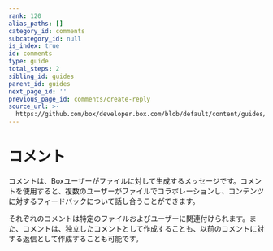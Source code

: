 ```yaml
---
rank: 120
alias_paths: []
category_id: comments
subcategory_id: null
is_index: true
id: comments
type: guide
total_steps: 2
sibling_id: guides
parent_id: guides
next_page_id: ''
previous_page_id: comments/create-reply
source_url: >-
  https://github.com/box/developer.box.com/blob/default/content/guides/comments/index.md
---
```

# コメント

コメントは、Boxユーザーがファイルに対して生成するメッセージです。コメントを使用すると、複数のユーザーがファイルでコラボレーションし、コンテンツに対するフィードバックについて話し合うことができます。

それぞれのコメントは特定のファイルおよびユーザーに関連付けられます。また、コメントは、独立したコメントとして作成することも、以前のコメントに対する返信として作成することも可能です。

